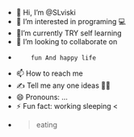 - 👋 Hi, I’m @SLviski
- 👀 I’m interested in programing 💻
- 🌱I’m currently TRY self learning 
- 💞️ I’m looking to collaborate on
-         fun And happy life 
- 📫 How to reach me
- ✍️ Tell me any one ideas 🧑‍💻
- 😄 Pronouns: ...
- ⚡ Fun fact: working sleeping   <
- > eating 

<!---
SLviski/SLviski is a ✨ special ✨ repository because its `README.md` (this file) appears on your GitHub profile.
You can click the Preview link to take a look at your changes.
--->
